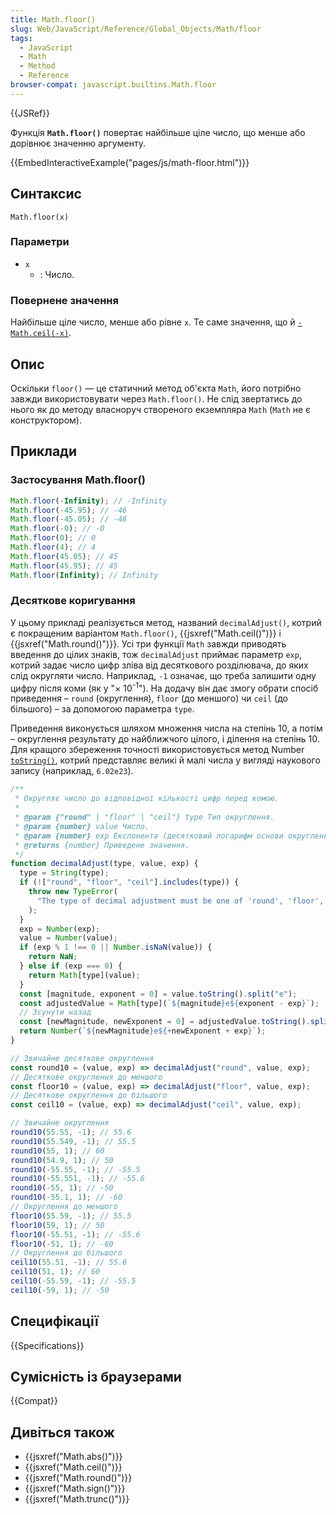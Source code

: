 ```yaml
---
title: Math.floor()
slug: Web/JavaScript/Reference/Global_Objects/Math/floor
tags:
  - JavaScript
  - Math
  - Method
  - Reference
browser-compat: javascript.builtins.Math.floor
---
```


{{JSRef}}

Функція **`Math.floor()`** повертає найбільше ціле число, що менше або дорівнює значенню аргументу.

{{EmbedInteractiveExample("pages/js/math-floor.html")}}

## Синтаксис

```js-nolint
Math.floor(x)
```

### Параметри

- `x`
  - : Число.

### Повернене значення

Найбільше ціле число, менше або рівне `x`. Те саме значення, що й [`-Math.ceil(-x)`](/uk/docs/Web/JavaScript/Reference/Global_Objects/Math/ceil).

## Опис

Оскільки `floor()` — це статичний метод об'єкта `Math`, його потрібно завжди використовувати через `Math.floor()`. Не слід звертатись до нього як до методу власноруч створеного екземпляра `Math` (`Math` не є конструктором).

## Приклади

### Застосування Math.floor()

```js
Math.floor(-Infinity); // -Infinity
Math.floor(-45.95); // -46
Math.floor(-45.05); // -46
Math.floor(-0); // -0
Math.floor(0); // 0
Math.floor(4); // 4
Math.floor(45.05); // 45
Math.floor(45.95); // 45
Math.floor(Infinity); // Infinity
```

### Десяткове коригування

У цьому прикладі реалізується метод, названий `decimalAdjust()`, котрий є покращеним варіантом `Math.floor()`, {{jsxref("Math.ceil()")}} і {{jsxref("Math.round()")}}. Усі три функції `Math` завжди приводять введення до цілих знаків, тож `decimalAdjust` приймає параметр `exp`, котрий задає число цифр зліва від десяткового розділювача, до яких слід округляти число. Наприклад, `-1` означає, що треба залишити одну цифру після коми (як у "× 10<sup>-1</sup>"). На додачу він дає змогу обрати спосіб приведення – `round` (округлення), `floor` (до меншого) чи `ceil` (до більшого) – за допомогою параметра `type`.

Приведення виконується шляхом множення числа на степінь 10, а потім – округлення результату до найближчого цілого, і ділення на степінь 10. Для кращого збереження точності використовується метод Number [`toString()`](/uk/docs/Web/JavaScript/Reference/Global_Objects/Number/toString), котрий представляє великі й малі числа у вигляді наукового запису (наприклад, `6.02e23`).

```js
/**
 * Округляє число до відповідної кількості цифр перед комою.
 *
 * @param {"round" | "floor" | "ceil"} type Тип округлення.
 * @param {number} value Число.
 * @param {number} exp Експонента (десятковий логарифм основи округлення).
 * @returns {number} Приведене значення.
 */
function decimalAdjust(type, value, exp) {
  type = String(type);
  if (!["round", "floor", "ceil"].includes(type)) {
    throw new TypeError(
      "The type of decimal adjustment must be one of 'round', 'floor', or 'ceil'."
    );
  }
  exp = Number(exp);
  value = Number(value);
  if (exp % 1 !== 0 || Number.isNaN(value)) {
    return NaN;
  } else if (exp === 0) {
    return Math[type](value);
  }
  const [magnitude, exponent = 0] = value.toString().split("e");
  const adjustedValue = Math[type](`${magnitude}e${exponent - exp}`);
  // Зсунути назад
  const [newMagnitude, newExponent = 0] = adjustedValue.toString().split("e");
  return Number(`${newMagnitude}e${+newExponent + exp}`);
}

// Звичайне десяткове округлення
const round10 = (value, exp) => decimalAdjust("round", value, exp);
// Десяткове округлення до меншого
const floor10 = (value, exp) => decimalAdjust("floor", value, exp);
// Десяткове округлення до більшого
const ceil10 = (value, exp) => decimalAdjust("ceil", value, exp);

// Звичайне округлення
round10(55.55, -1); // 55.6
round10(55.549, -1); // 55.5
round10(55, 1); // 60
round10(54.9, 1); // 50
round10(-55.55, -1); // -55.5
round10(-55.551, -1); // -55.6
round10(-55, 1); // -50
round10(-55.1, 1); // -60
// Округлення до меншого
floor10(55.59, -1); // 55.5
floor10(59, 1); // 50
floor10(-55.51, -1); // -55.6
floor10(-51, 1); // -60
// Округлення до більшого
ceil10(55.51, -1); // 55.6
ceil10(51, 1); // 60
ceil10(-55.59, -1); // -55.5
ceil10(-59, 1); // -50
```

## Специфікації

{{Specifications}}

## Сумісність із браузерами

{{Compat}}

## Дивіться також

- {{jsxref("Math.abs()")}}
- {{jsxref("Math.ceil()")}}
- {{jsxref("Math.round()")}}
- {{jsxref("Math.sign()")}}
- {{jsxref("Math.trunc()")}}

